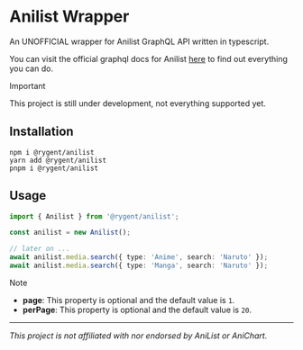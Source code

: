 # Anilist Wrapper

An UNOFFICIAL wrapper for Anilist GraphQL API written in typescript.

You can visit the official graphql docs for Anilist [here][anilist docs] to find out everything you can do.

> [!IMPORTANT]
> This project is still under development, not everything supported yet.

## Installation

```sh-session
npm i @rygent/anilist
yarn add @rygent/anilist
pnpm i @rygent/anilist
```

## Usage

```ts
import { Anilist } from '@rygent/anilist';

const anilist = new Anilist();

// later on ...
await anilist.media.search({ type: 'Anime', search: 'Naruto' });
await anilist.media.search({ type: 'Manga', search: 'Naruto' });
```

> [!NOTE]
>
> -   **page**: This property is optional and the default value is `1`.
> -   **perPage**: This property is optional and the default value is `20`.

---

<i>This project is not affiliated with nor endorsed by AniList or AniChart.</i>

<!-- LINKS -->

[anilist docs]: https://anilist.github.io/ApiV2-GraphQL-Docs/

